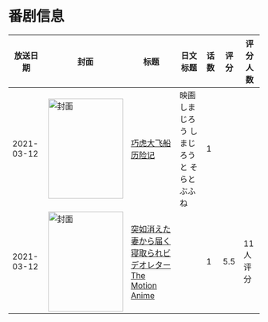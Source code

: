 # 番剧信息

|放送日期|封面|标题|日文标题|话数|评分|评分人数|
|---|---|---|---|---|---|---|
|2021-03-12|<img src="//lain.bgm.tv/pic/cover/c/64/c3/295473_g0e06.jpg" alt="封面" style="width:150px;height:200px;object-fit:cover;">|[巧虎大飞船历险记](https://bangumi.tv/subject/295473)|映画しまじろう しまじろうと そらとぶふね|1|||
|2021-03-12|<img src="/img/no_icon_subject.png" alt="封面" style="width:150px;height:200px;object-fit:cover;">|[突如消えた妻から届く寝取られビデオレター The Motion Anime](https://bangumi.tv/subject/334545)||1|5.5|11人评分|
